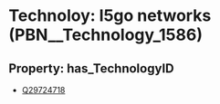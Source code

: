 # Technoloy: __l5go networks__ (PBN__Technology_1586)

## Property: has_TechnologyID

* [Q29724718](Q29724718)

